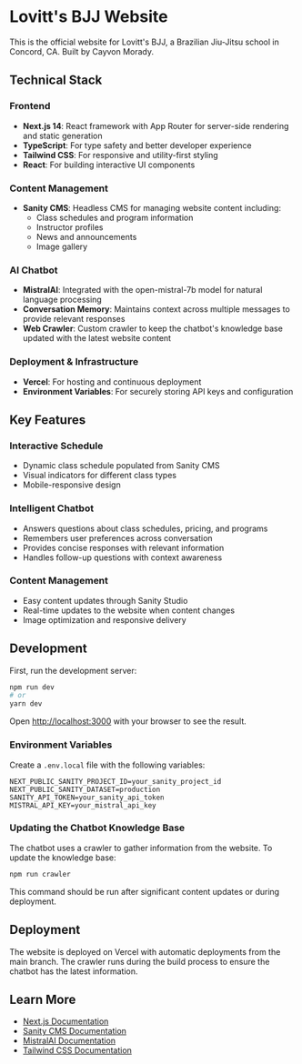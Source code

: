 # Lovitt's BJJ Website

This is the official website for Lovitt's BJJ, a Brazilian Jiu-Jitsu school in Concord, CA. Built by Cayvon Morady.

## Technical Stack

### Frontend
- **Next.js 14**: React framework with App Router for server-side rendering and static generation
- **TypeScript**: For type safety and better developer experience
- **Tailwind CSS**: For responsive and utility-first styling
- **React**: For building interactive UI components

### Content Management
- **Sanity CMS**: Headless CMS for managing website content including:
  - Class schedules and program information
  - Instructor profiles
  - News and announcements
  - Image gallery

### AI Chatbot
- **MistralAI**: Integrated with the open-mistral-7b model for natural language processing
- **Conversation Memory**: Maintains context across multiple messages to provide relevant responses
- **Web Crawler**: Custom crawler to keep the chatbot's knowledge base updated with the latest website content

### Deployment & Infrastructure
- **Vercel**: For hosting and continuous deployment
- **Environment Variables**: For securely storing API keys and configuration

## Key Features

### Interactive Schedule
- Dynamic class schedule populated from Sanity CMS
- Visual indicators for different class types
- Mobile-responsive design

### Intelligent Chatbot
- Answers questions about class schedules, pricing, and programs
- Remembers user preferences across conversation
- Provides concise responses with relevant information
- Handles follow-up questions with context awareness

### Content Management
- Easy content updates through Sanity Studio
- Real-time updates to the website when content changes
- Image optimization and responsive delivery

## Development

First, run the development server:

```bash
npm run dev
# or
yarn dev
```

Open [http://localhost:3000](http://localhost:3000) with your browser to see the result.

### Environment Variables

Create a `.env.local` file with the following variables:
```
NEXT_PUBLIC_SANITY_PROJECT_ID=your_sanity_project_id
NEXT_PUBLIC_SANITY_DATASET=production
SANITY_API_TOKEN=your_sanity_api_token
MISTRAL_API_KEY=your_mistral_api_key
```

### Updating the Chatbot Knowledge Base

The chatbot uses a crawler to gather information from the website. To update the knowledge base:

```bash
npm run crawler
```

This command should be run after significant content updates or during deployment.

## Deployment

The website is deployed on Vercel with automatic deployments from the main branch. The crawler runs during the build process to ensure the chatbot has the latest information.

## Learn More

- [Next.js Documentation](https://nextjs.org/docs)
- [Sanity CMS Documentation](https://www.sanity.io/docs)
- [MistralAI Documentation](https://docs.mistral.ai/)
- [Tailwind CSS Documentation](https://tailwindcss.com/docs)
